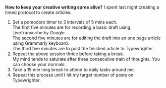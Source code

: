 **How to keep your creative writing spree alive?**
I spent last night creating a timed protocol to create articles.
1. Set a pomodoro timer to 3 intervals of 5 mins each.  
The first five minutes are for recording a basic draft using LiveTranscribe by Google.  
The second five minutes are for editing the draft into an one page article using Grammarly keyboard.  
The third five minutes are to post the finished article to Typewrighter.
2. Repeat the above session thrice before taking a break.  
My mind tends to saturate after three consecutive train of thoughts. You can choose your normals.
3. Take a 15 min long break to attend to daily tasks around me.
4. Repeat this process until I hit my target number of posts on Typewrighter.
